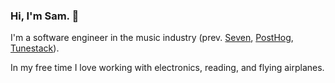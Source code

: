 ### Hi, I'm Sam. 👋

I'm a software engineer in the music industry (prev. [Seven](https://www.seveninvites.com/), [PostHog](https://github.com/PostHog/), [Tunestack](https://www.samwinslow.net/post/tunestack)).

In my free time I love working with electronics, reading, and flying airplanes.
